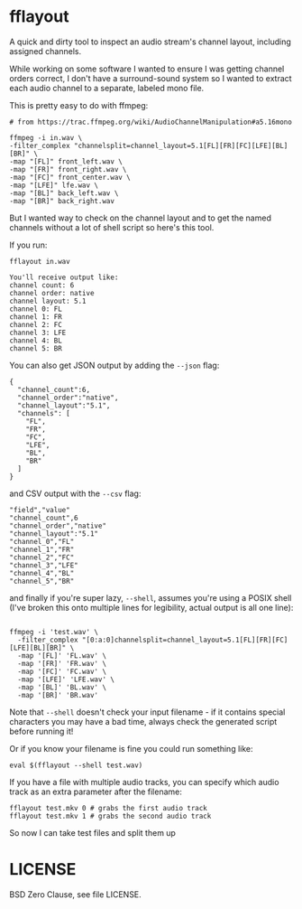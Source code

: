 # fflayout

A quick and dirty tool to inspect an audio stream's channel layout,
including assigned channels.

While working on some software I wanted to ensure I was getting
channel orders correct, I don't have a surround-sound system so
I wanted to extract each audio channel to a separate, labeled mono file.

This is pretty easy to do with ffmpeg:

```
# from https://trac.ffmpeg.org/wiki/AudioChannelManipulation#a5.16mono

ffmpeg -i in.wav \
-filter_complex "channelsplit=channel_layout=5.1[FL][FR][FC][LFE][BL][BR]" \
-map "[FL]" front_left.wav \
-map "[FR]" front_right.wav \
-map "[FC]" front_center.wav \
-map "[LFE]" lfe.wav \
-map "[BL]" back_left.wav \
-map "[BR]" back_right.wav
```

But I wanted way to check on the channel layout and to get the named
channels without a lot of shell script so here's this tool.

If you run:

```
fflayout in.wav
```

```
You'll receive output like:
channel count: 6
channel order: native
channel layout: 5.1
channel 0: FL
channel 1: FR
channel 2: FC
channel 3: LFE
channel 4: BL
channel 5: BR
```

You can also get JSON output by adding the `--json` flag:

```
{
  "channel_count":6,
  "channel_order":"native",
  "channel_layout":"5.1",
  "channels": [
    "FL",
    "FR",
    "FC",
    "LFE",
    "BL",
    "BR"
  ]
}
```

and CSV output with the `--csv` flag:

```
"field","value"
"channel_count",6
"channel_order","native"
"channel_layout":"5.1"
"channel_0","FL"
"channel_1","FR"
"channel_2","FC"
"channel_3","LFE"
"channel_4","BL"
"channel_5","BR"
```

and finally if you're super lazy, `--shell`, assumes you're using a POSIX shell
(I've broken this onto multiple lines for legibility, actual output is all one line):

```

ffmpeg -i 'test.wav' \
  -filter_complex "[0:a:0]channelsplit=channel_layout=5.1[FL][FR][FC][LFE][BL][BR]" \
  -map '[FL]' 'FL.wav' \
  -map '[FR]' 'FR.wav' \
  -map '[FC]' 'FC.wav' \
  -map '[LFE]' 'LFE.wav' \
  -map '[BL]' 'BL.wav' \
  -map '[BR]' 'BR.wav'
```

Note that `--shell` doesn't check your input filename - if it contains special
characters you may have a bad time, always check the generated script before
running it!

Or if you know your filename is fine you could run something like:

```
eval $(fflayout --shell test.wav)
```

If you have a file with multiple audio tracks, you can specify which audio track
as an extra parameter after the filename:

```
fflayout test.mkv 0 # grabs the first audio track
fflayout test.mkv 1 # grabs the second audio track
```

So now I can take test files and split them up

# LICENSE

BSD Zero Clause, see file LICENSE.

